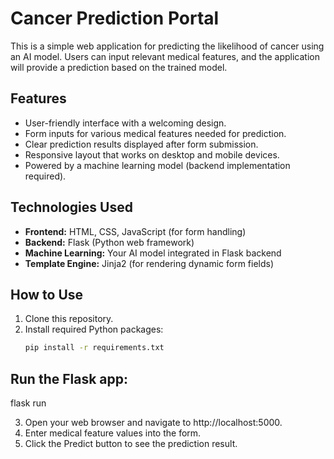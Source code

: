 # Cancer Prediction Portal

This is a simple web application for predicting the likelihood of cancer using an AI model. Users can input relevant medical features, and the application will provide a prediction based on the trained model.

## Features

- User-friendly interface with a welcoming design.
- Form inputs for various medical features needed for prediction.
- Clear prediction results displayed after form submission.
- Responsive layout that works on desktop and mobile devices.
- Powered by a machine learning model (backend implementation required).

## Technologies Used

- **Frontend:** HTML, CSS, JavaScript (for form handling)
- **Backend:** Flask (Python web framework)
- **Machine Learning:** Your AI model integrated in Flask backend
- **Template Engine:** Jinja2 (for rendering dynamic form fields)

## How to Use

1. Clone this repository.
2. Install required Python packages:
   ```bash
   pip install -r requirements.txt

## Run the Flask app:

flask run


3. Open your web browser and navigate to http://localhost:5000.
4. Enter medical feature values into the form.
5. Click the Predict button to see the prediction result.



